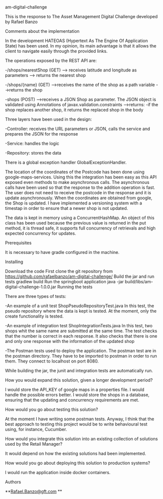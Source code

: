 am-digital-challenge

This is the response to The Asset Management Digital Challenge developed by Rafael Banzo

Comments about the implementation

In the development HATEOAS (Hypertext As The Engine Of Application State) has been used. In my opinion, its main advantage is that it allows the client to navigate easily through the provided links.


The operations exposed by the REST API are:

-/shops/nearestShop (GET) --> receives latitude and longitude as parameters --> returns the nearest shop

-/shops/{name} (GET) -->receives the name of the shop as a path variable -->returns the shop

-shops (POST) -->receives a JSON Shop as parameter. The JSON object is validated using Annotations of javax.validation.constraints -->returns:
-if the shop replaces another shop, it returns the replaced shop in the body



Three layers have been used in the design:

-Controller: receives the URL parameters or JSON, calls the service and prepares the JSON for the response

-Service: handles the logic

-Repository: stores the data


There is a global exception handler GlobalExceptionHandler.



The location of the coordinates of the Postcode has been done using google-maps-services. Using this the integration has been easy as this API exposed even methods to make asynchronous calls. The asynchronous calls have been used so that the response to the addition operation is fast. The user does not need to receive the postcode in the response and it is update asynchronously.
When the coordinates are obtained from google, the Shop is updated. I have implemented a versioning system with a timestap in order to ensure that a newer shop is not updated.

The data is kept in memory using a ConcurrentHashMap. An object of this class has been used because the previous value is returned in the put method, it is thread safe, it supports full concurrency of retrievals and high expected concurrency for updates.





Prerequisites

It is necessary to have gradle configured in the machine.

Installing

Download the code First clone the git repository from https://github.com/rafaelbanzo/am-digital-challenge/
Build the jar and run tests gradlew build
Run the springboot application java -jar build/libs/am-digital-challenge-1.0.0.jar
Running the tests

There are three types of tests:

-An example of a unit test ShopPseudoRepositoryTest.java In this test, the pseudo repository where the data is kept is tested. At the moment, only the create functionality is tested.

-An example of integration test ShopIntegrationTests.java In this test, two shops whit the same name are submitted at the same time. The test checks that the number is correct in each response. It also checks that there is one and only one response with the information of the updated shop

-The Postman tests used to deploy the application. The postman test are in the postman directory. They have to be imported to postman in order to run them. They connect to localhost on port 8080.

While building the jar, the junit and integration tests are automatically run.

How you would expand this solution, given a longer development period?

I would store the API_KEY of google maps in a properties file.
I would handle the possible errors better.
I would store the shops in a database, ensuring that the updating and concurrency requirements are met.

How would you go about testing this solution?

At the moment I have writing some postman tests.
Anyway, I think that the best approach to testing this project would be to write behavioural test using, for instance, Cucumber.

How would you integrate this solution into an existing collection of solutions used by the Retail Manager?

It would depend on how the existing solutions had been implemented.

How would you go about deploying this solution to production systems?

I would run the application inside docker containers.

Authors

**Rafael.Banzo@gft.com **
